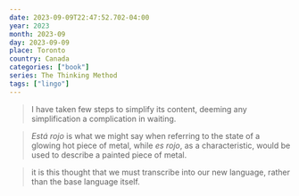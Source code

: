 ```yaml
---
date: 2023-09-09T22:47:52.702-04:00
year: 2023
month: 2023-09
day: 2023-09-09
place: Toronto
country: Canada
categories: ["book"]
series: The Thinking Method
tags: ["lingo"]
---
```

> I have taken few steps to simplify its content, deeming any simplification a complication in waiting.

> *Está rojo* is what we might say when referring to the state of a glowing hot piece of metal, while *es rojo*, as a characteristic, would be used to describe a painted piece of metal. 

> it is this thought that we must transcribe into our new language, rather than the base language itself.
